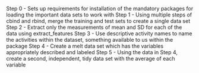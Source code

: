 Step 0 - Sets up requirements for installation of the mandatory packages
         for loading the important data sets to work with
Step 1 - Using multiple steps of cbind and rbind, merge the training and
         test sets to create a single data set
Step 2 - Extract only the measurements of mean and SD for each of the
         data using extract_features
Step 3 - Use descriptive activity names to name the activities within
         the dataset, something available to us within the package
Step 4 - Create a melt data set which has the variables appropriately
         described and labeled
Step 5 - Using the data in Step 4, create a second, independent, tidy
         data set with the average of each variable
